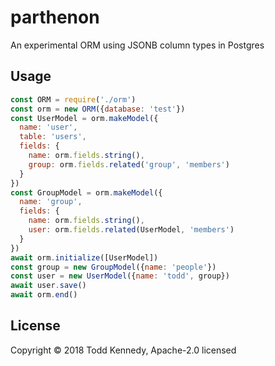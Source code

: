 # parthenon
An experimental ORM using JSONB column types in Postgres

## Usage

```js
const ORM = require('./orm')
const orm = new ORM({database: 'test'})
const UserModel = orm.makeModel({
  name: 'user',
  table: 'users',
  fields: {
    name: orm.fields.string(),
    group: orm.fields.related('group', 'members')
  }
})
const GroupModel = orm.makeModel({
  name: 'group',
  fields: {
    name: orm.fields.string(),
    user: orm.fields.related(UserModel, 'members')
  }
})
await orm.initialize([UserModel])
const group = new GroupModel({name: 'people'})
const user = new UserModel({name: 'todd', group})
await user.save()
await orm.end()
```

## License
Copyright © 2018 Todd Kennedy, Apache-2.0 licensed

